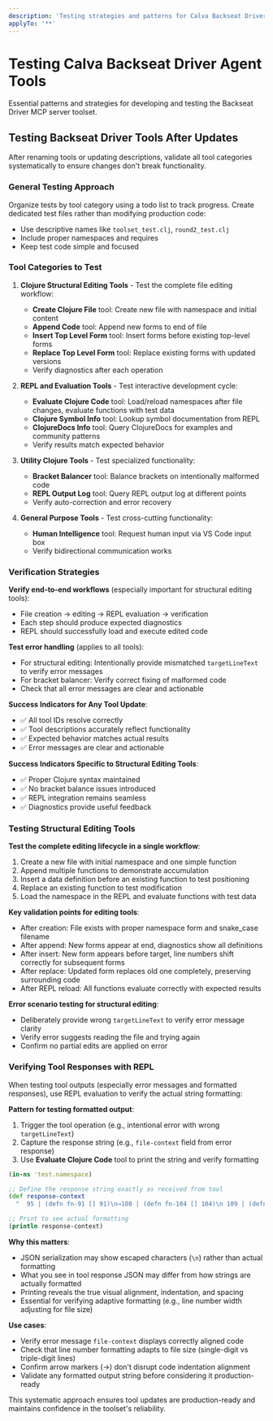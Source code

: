 ```yaml
---
description: 'Testing strategies and patterns for Calva Backseat Driver Agents/MCP toolset development and validation'
applyTo: '**'
---
```


# Testing Calva Backseat Driver Agent Tools

Essential patterns and strategies for developing and testing the Backseat Driver MCP server toolset.

## Testing Backseat Driver Tools After Updates

After renaming tools or updating descriptions, validate all tool categories systematically to ensure changes don't break functionality.

### General Testing Approach

Organize tests by tool category using a todo list to track progress. Create dedicated test files rather than modifying production code:
- Use descriptive names like `toolset_test.clj`, `round2_test.clj`
- Include proper namespaces and requires
- Keep test code simple and focused

### Tool Categories to Test

1. **Clojure Structural Editing Tools** - Test the complete file editing workflow:
   - **Create Clojure File** tool: Create new file with namespace and initial content
   - **Append Code** tool: Append new forms to end of file
   - **Insert Top Level Form** tool: Insert forms before existing top-level forms
   - **Replace Top Level Form** tool: Replace existing forms with updated versions
   - Verify diagnostics after each operation

2. **REPL and Evaluation Tools** - Test interactive development cycle:
   - **Evaluate Clojure Code** tool: Load/reload namespaces after file changes, evaluate functions with test data
   - **Clojure Symbol Info** tool: Lookup symbol documentation from REPL
   - **ClojureDocs Info** tool: Query ClojureDocs for examples and community patterns
   - Verify results match expected behavior

3. **Utility Clojure Tools** - Test specialized functionality:
   - **Bracket Balancer** tool: Balance brackets on intentionally malformed code
   - **REPL Output Log** tool: Query REPL output log at different points
   - Verify auto-correction and error recovery

4. **General Purpose Tools** - Test cross-cutting functionality:
   - **Human Intelligence** tool: Request human input via VS Code input box
   - Verify bidirectional communication works

### Verification Strategies

**Verify end-to-end workflows** (especially important for structural editing tools):
- File creation → editing → REPL evaluation → verification
- Each step should produce expected diagnostics
- REPL should successfully load and execute edited code

**Test error handling** (applies to all tools):
- For structural editing: Intentionally provide mismatched `targetLineText` to verify error messages
- For bracket balancer: Verify correct fixing of malformed code
- Check that all error messages are clear and actionable

**Success Indicators for Any Tool Update**:
- ✅ All tool IDs resolve correctly
- ✅ Tool descriptions accurately reflect functionality
- ✅ Expected behavior matches actual results
- ✅ Error messages are clear and actionable

**Success Indicators Specific to Structural Editing Tools**:
- ✅ Proper Clojure syntax maintained
- ✅ No bracket balance issues introduced
- ✅ REPL integration remains seamless
- ✅ Diagnostics provide useful feedback

### Testing Structural Editing Tools

**Test the complete editing lifecycle in a single workflow**:
1. Create a new file with initial namespace and one simple function
2. Append multiple functions to demonstrate accumulation
3. Insert a data definition before an existing function to test positioning
4. Replace an existing function to test modification
5. Load the namespace in the REPL and evaluate functions with test data

**Key validation points for editing tools**:
- After creation: File exists with proper namespace form and snake_case filename
- After append: New forms appear at end, diagnostics show all definitions
- After insert: New form appears before target, line numbers shift correctly for subsequent forms
- After replace: Updated form replaces old one completely, preserving surrounding code
- After REPL reload: All functions evaluate correctly with expected results

**Error scenario testing for structural editing**:
- Deliberately provide wrong `targetLineText` to verify error message clarity
- Verify error suggests reading the file and trying again
- Confirm no partial edits are applied on error

### Verifying Tool Responses with REPL

When testing tool outputs (especially error messages and formatted responses), use REPL evaluation to verify the actual string formatting:

**Pattern for testing formatted output**:
1. Trigger the tool operation (e.g., intentional error with wrong `targetLineText`)
2. Capture the response string (e.g., `file-context` field from error response)
3. Use **Evaluate Clojure Code** tool to print the string and verify formatting

```clojure
(in-ns 'test.namespace)

;; Define the response string exactly as received from tool
(def response-context
  "  95 | (defn fn-91 [] 91)\n→108 | (defn fn-104 [] 104)\n 109 | (defn fn-105 [] 105)")

;; Print to see actual formatting
(println response-context)
```

**Why this matters**:
- JSON serialization may show escaped characters (`\n`) rather than actual formatting
- What you see in tool response JSON may differ from how strings are actually formatted
- Printing reveals the true visual alignment, indentation, and spacing
- Essential for verifying adaptive formatting (e.g., line number width adjusting for file size)

**Use cases**:
- Verify error message `file-context` displays correctly aligned code
- Check that line number formatting adapts to file size (single-digit vs triple-digit lines)
- Confirm arrow markers (→) don't disrupt code indentation alignment
- Validate any formatted output string before considering it production-ready

This systematic approach ensures tool updates are production-ready and maintains confidence in the toolset's reliability.
